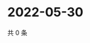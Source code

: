 # 2022-05-30

共 0 条

<!-- BEGIN WEIBO -->
<!-- 最后更新时间 Mon May 30 2022 10:58:54 GMT+0800 (China Standard Time) -->

<!-- END WEIBO -->

